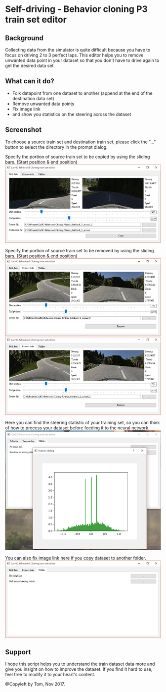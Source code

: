 # Self-driving - Behavior cloning P3 train set editor

[//]: # (Image References)

[image1]: ./screenshots/Copy_data.png "Folk data points"
[image2]: ./screenshots/Remove_data.png "remove data points"
[image3]: ./screenshots/statistic.PNG "show train set steering statistics"
[image4]: ./screenshots/Utilities.png "Utilities screen"

## Background
Collecting data from the simulator is quite difficult because you have to focus on driving 2 to 3 perfect laps.
This editor helps you to remove unwanted data point in your dataset so that you don't have to drive again to get the desired data set.

## What can it do?
* Folk datapoint from one dataset to another (append at the end of the destination data set)
* Remove unwanted data points
* Fix image link
* and show you statistics on the steering across the dataset

## Screenshot 

To choose a source train set and destination train set, please click the "..." button to select the directory in the prompt dialog.

Specify the portion of source train set to be copied by using the sliding bars. (Start position & end position)
![alt text][image1]


Specify the portion of source train set to be removed by using the sliding bars. (Start position & end position)![alt text][image2]
![alt text][image2]


Here you can find the steering statistic of your training set, so you can think of how to process your dataset before feeding it to the neural network.
![alt text][image3]


You can also fix image link here if you copy dataset to another folder.
![alt text][image4]


## Support 
I hope this script helps you to understand the train dataset data more and give you insight on how to improve the dataset. If you find it hard to use, feel free to modify it to your heart's content.

@Copyleft by Tom, Nov 2017.